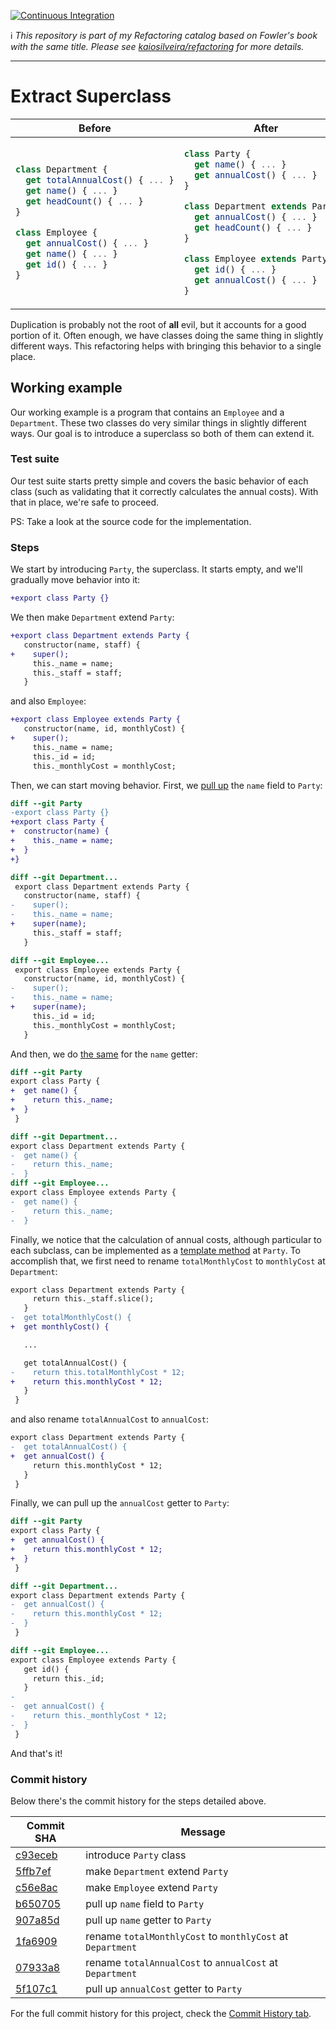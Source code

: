 [![Continuous Integration](https://github.com/kaiosilveira/extract-superclass-refactoring/actions/workflows/ci.yml/badge.svg)](https://github.com/kaiosilveira/extract-superclass-refactoring/actions/workflows/ci.yml)

ℹ️ _This repository is part of my Refactoring catalog based on Fowler's book with the same title. Please see [kaiosilveira/refactoring](https://github.com/kaiosilveira/refactoring) for more details._

---

# Extract Superclass

<table>
<thead>
<th>Before</th>
<th>After</th>
</thead>
<tbody>
<tr>
<td>

```javascript
class Department {
  get totalAnnualCost() { ... }
  get name() { ... }
  get headCount() { ... }
}

class Employee {
  get annualCost() { ... }
  get name() { ... }
  get id() { ... }
}
```

</td>

<td>

```javascript
class Party {
  get name() { ... }
  get annualCost() { ... }
}

class Department extends Party {
  get annualCost() { ... }
  get headCount() { ... }
}

class Employee extends Party {
  get id() { ... }
  get annualCost() { ... }
}
```

</td>
</tr>
</tbody>
</table>

Duplication is probably not the root of **all** evil, but it accounts for a good portion of it. Often enough, we have classes doing the same thing in slightly different ways. This refactoring helps with bringing this behavior to a single place.

## Working example

Our working example is a program that contains an `Employee` and a `Department`. These two classes do very similar things in slightly different ways. Our goal is to introduce a superclass so both of them can extend it.

### Test suite

Our test suite starts pretty simple and covers the basic behavior of each class (such as validating that it correctly calculates the annual costs). With that in place, we're safe to proceed.

PS: Take a look at the source code for the implementation.

### Steps

We start by introducing `Party`, the superclass. It starts empty, and we'll gradually move behavior into it:

```diff
+export class Party {}
```

We then make `Department` extend `Party`:

```diff
+export class Department extends Party {
   constructor(name, staff) {
+    super();
     this._name = name;
     this._staff = staff;
   }
```

and also `Employee`:

```diff
+export class Employee extends Party {
   constructor(name, id, monthlyCost) {
+    super();
     this._name = name;
     this._id = id;
     this._monthlyCost = monthlyCost;
```

Then, we can start moving behavior. First, we [pull up](://github.com/kaiosilveira/pull-up-field-refactoring) the `name` field to `Party`:

```diff
diff --git Party
-export class Party {}
+export class Party {
+  constructor(name) {
+    this._name = name;
+  }
+}

diff --git Department...
 export class Department extends Party {
   constructor(name, staff) {
-    super();
-    this._name = name;
+    super(name);
     this._staff = staff;
   }

diff --git Employee...
 export class Employee extends Party {
   constructor(name, id, monthlyCost) {
-    super();
-    this._name = name;
+    super(name);
     this._id = id;
     this._monthlyCost = monthlyCost;
   }
```

And then, we do [the same](://github.com/kaiosilveira/pull-up-method-refactoring) for the `name` getter:

```diff
diff --git Party
export class Party {
+  get name() {
+    return this._name;
+  }
 }

diff --git Department...
export class Department extends Party {
-  get name() {
-    return this._name;
-  }
diff --git Employee...
export class Employee extends Party {
-  get name() {
-    return this._name;
-  }
```

Finally, we notice that the calculation of annual costs, although particular to each subclass, can be implemented as a [template method](https://github.com/kaiosilveira/design-patterns/tree/main/template-method) at `Party`. To accomplish that, we first need to rename `totalMonthlyCost` to `monthlyCost` at `Department`:

```diff
export class Department extends Party {
     return this._staff.slice();
   }
-  get totalMonthlyCost() {
+  get monthlyCost() {

   ...

   get totalAnnualCost() {
-    return this.totalMonthlyCost * 12;
+    return this.monthlyCost * 12;
   }
 }
```

and also rename `totalAnnualCost` to `annualCost`:

```diff
export class Department extends Party {
-  get totalAnnualCost() {
+  get annualCost() {
     return this.monthlyCost * 12;
   }
 }
```

Finally, we can pull up the `annualCost` getter to `Party`:

```diff
diff --git Party
export class Party {
+  get annualCost() {
+    return this.monthlyCost * 12;
+  }
 }

diff --git Department...
export class Department extends Party {
-  get annualCost() {
-    return this.monthlyCost * 12;
-  }
 }

diff --git Employee...
export class Employee extends Party {
   get id() {
     return this._id;
   }
-
-  get annualCost() {
-    return this._monthlyCost * 12;
-  }
 }
```

And that's it!

### Commit history

Below there's the commit history for the steps detailed above.

| Commit SHA                                                                                                                | Message                                                    |
| ------------------------------------------------------------------------------------------------------------------------- | ---------------------------------------------------------- |
| [c93eceb](https://github.com/kaiosilveira/extract-superclass-refactoring/commit/c93ecebba55c6a8ceefa5eaea9c652633f75b995) | introduce `Party` class                                    |
| [5ffb7ef](https://github.com/kaiosilveira/extract-superclass-refactoring/commit/5ffb7ef10cee37943c1f2099e5249452fccd6a11) | make `Department` extend `Party`                           |
| [c56e8ac](https://github.com/kaiosilveira/extract-superclass-refactoring/commit/c56e8ac111e987b0cade9a88a089d5ee4216acb4) | make `Employee` extend `Party`                             |
| [b650705](https://github.com/kaiosilveira/extract-superclass-refactoring/commit/b65070560d0bf2eeb74e77e5018df6864c337060) | pull up `name` field to `Party`                            |
| [907a85d](https://github.com/kaiosilveira/extract-superclass-refactoring/commit/907a85d01f15ec889cf21791d8016ee87e7c8522) | pull up `name` getter to `Party`                           |
| [1fa6909](https://github.com/kaiosilveira/extract-superclass-refactoring/commit/1fa6909c1bbcde9013116bc66f18ce7314ca320c) | rename `totalMonthlyCost` to `monthlyCost` at `Department` |
| [07933a8](https://github.com/kaiosilveira/extract-superclass-refactoring/commit/07933a87aca922489d9e8176982fec3f1d00656c) | rename `totalAnnualCost` to `annualCost` at `Department`   |
| [5f107c1](https://github.com/kaiosilveira/extract-superclass-refactoring/commit/5f107c16ca1586a408ed5555e57900b7951e4856) | pull up `annualCost` getter to `Party`                     |

For the full commit history for this project, check the [Commit History tab](https://github.com/kaiosilveira/extract-superclass-refactoring/commits/main).
